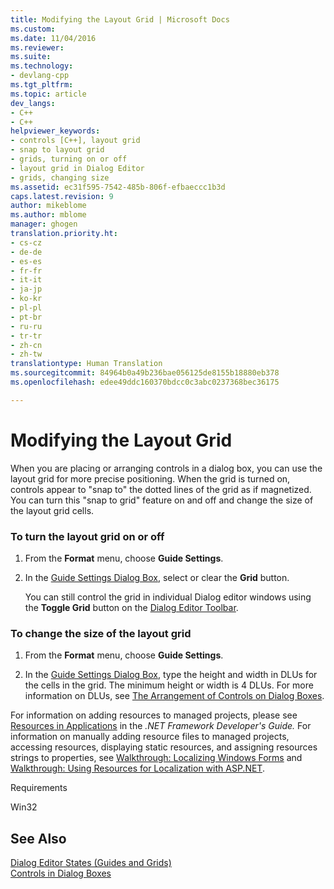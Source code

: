 ```yaml
---
title: Modifying the Layout Grid | Microsoft Docs
ms.custom: 
ms.date: 11/04/2016
ms.reviewer: 
ms.suite: 
ms.technology:
- devlang-cpp
ms.tgt_pltfrm: 
ms.topic: article
dev_langs:
- C++
- C++
helpviewer_keywords:
- controls [C++], layout grid
- snap to layout grid
- grids, turning on or off
- layout grid in Dialog Editor
- grids, changing size
ms.assetid: ec31f595-7542-485b-806f-efbaeccc1b3d
caps.latest.revision: 9
author: mikeblome
ms.author: mblome
manager: ghogen
translation.priority.ht:
- cs-cz
- de-de
- es-es
- fr-fr
- it-it
- ja-jp
- ko-kr
- pl-pl
- pt-br
- ru-ru
- tr-tr
- zh-cn
- zh-tw
translationtype: Human Translation
ms.sourcegitcommit: 84964b0a49b236bae056125de8155b18880eb378
ms.openlocfilehash: edee49ddc160370bdcc0c3abc0237368bec36175

---
```

# Modifying the Layout Grid
When you are placing or arranging controls in a dialog box, you can use the layout grid for more precise positioning. When the grid is turned on, controls appear to "snap to" the dotted lines of the grid as if magnetized. You can turn this "snap to grid" feature on and off and change the size of the layout grid cells.  
  
### To turn the layout grid on or off  
  
1.  From the **Format** menu, choose **Guide Settings**.  
  
2.  In the [Guide Settings Dialog Box](../mfc/guide-settings-dialog-box.md), select or clear the **Grid** button.  
  
     You can still control the grid in individual Dialog editor windows using the **Toggle Grid** button on the [Dialog Editor Toolbar](../mfc/showing-or-hiding-the-dialog-editor-toolbar.md).  
  
### To change the size of the layout grid  
  
1.  From the **Format** menu, choose **Guide Settings**.  
  
2.  In the [Guide Settings Dialog Box](../mfc/guide-settings-dialog-box.md), type the height and width in DLUs for the cells in the grid. The minimum height or width is 4 DLUs. For more information on DLUs, see [The Arrangement of Controls on Dialog Boxes](../mfc/arrangement-of-controls-on-dialog-boxes.md).  
  
 For information on adding resources to managed projects, please see [Resources in Applications](http://msdn.microsoft.com/Library/8ad495d4-2941-40cf-bf64-e82e85825890) in the *.NET Framework Developer's Guide.* For information on manually adding resource files to managed projects, accessing resources, displaying static resources, and assigning resources strings to properties, see [Walkthrough: Localizing Windows Forms](http://msdn.microsoft.com/en-us/9a96220d-a19b-4de0-9f48-01e5d82679e5) and [Walkthrough: Using Resources for Localization with ASP.NET](http://msdn.microsoft.com/Library/bb4e5b44-e2b0-48ab-bbe9-609fb33900b6).  
  
 Requirements  
  
 Win32  
  
## See Also  
 [Dialog Editor States (Guides and Grids)](../mfc/dialog-editor-states-guides-and-grids.md)   
 [Controls in Dialog Boxes](../mfc/controls-in-dialog-boxes.md)




<!--HONumber=Jan17_HO1-->


